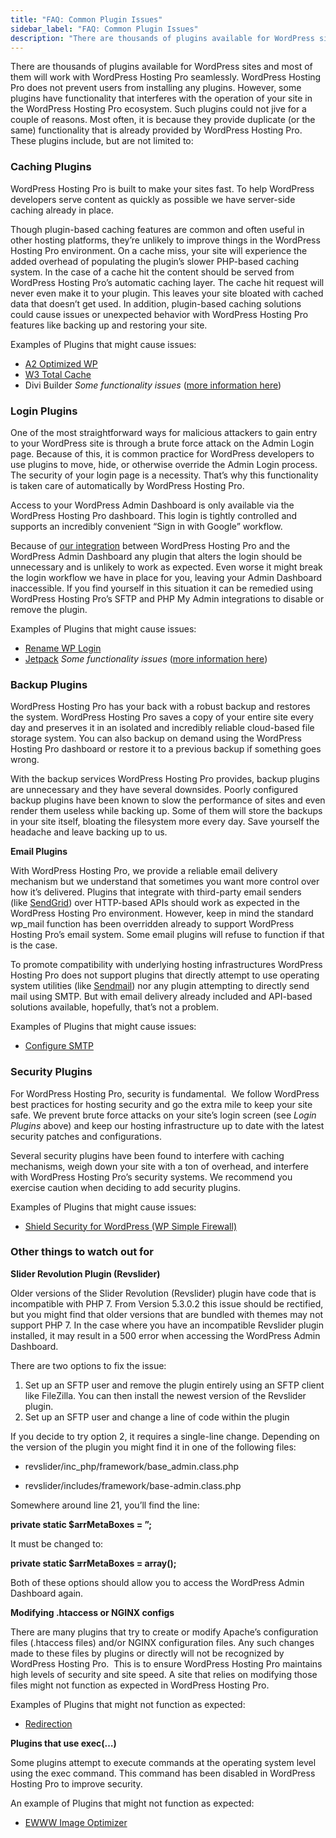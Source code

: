 ```yaml
---
title: "FAQ: Common Plugin Issues"
sidebar_label: "FAQ: Common Plugin Issues"
description: "There are thousands of plugins available for WordPress sites and most of them will work with WordPress Hosting Pro seamlessly. WordPress Hosting Pro does not p"
---
```


There are thousands of plugins available for WordPress sites and most of them will work with WordPress Hosting Pro seamlessly. WordPress Hosting Pro does not prevent users from installing any plugins. However, some plugins have functionality that interferes with the operation of your site in the WordPress Hosting Pro ecosystem. Such plugins could not jive for a couple of reasons. Most often, it is because they provide duplicate (or the same) functionality that is already provided by WordPress Hosting Pro. These plugins include, but are not limited to:

### **Caching Plugins**

WordPress Hosting Pro is built to make your sites fast. To help WordPress developers serve content as quickly as possible we have server-side caching already in place.

Though plugin-based caching features are common and often useful in other hosting platforms, they’re unlikely to improve things in the WordPress Hosting Pro environment. On a cache miss, your site will experience the added overhead of populating the plugin’s slower PHP-based caching system. In the case of a cache hit the content should be served from WordPress Hosting Pro’s automatic caching layer. The cache hit request will never even make it to your plugin. This leaves your site bloated with cached data that doesn’t get used. In addition, plugin-based caching solutions could cause issues or unexpected behavior with WordPress Hosting Pro features like backing up and restoring your site.

Examples of Plugins that might cause issues:

*   [A2 Optimized WP](https://en-ca.wordpress.org/plugins/a2-optimized-wp/)
*   [W3 Total Cache](https://en-ca.wordpress.org/plugins/w3-total-cache/)
*   Divi Builder _Some functionality issues_ ([more information here](https://help.websitepro.hosting/?p=20))

### **Login Plugins**

One of the most straightforward ways for malicious attackers to gain entry to your WordPress site is through a brute force attack on the Admin Login page. Because of this, it is common practice for WordPress developers to use plugins to move, hide, or otherwise override the Admin Login process. The security of your login page is a necessity. That’s why this functionality is taken care of automatically by WordPress Hosting Pro.

Access to your WordPress Admin Dashboard is only available via the WordPress Hosting Pro dashboard. This login is tightly controlled and supports an incredibly convenient “Sign in with Google” workflow.

Because of [our integration](https://help.websitepro.hosting/?p=133) between WordPress Hosting Pro and the WordPress Admin Dashboard any plugin that alters the login should be unnecessary and is unlikely to work as expected. Even worse it might break the login workflow we have in place for you, leaving your Admin Dashboard inaccessible. If you find yourself in this situation it can be remedied using WordPress Hosting Pro’s SFTP and PHP My Admin integrations to disable or remove the plugin.

Examples of Plugins that might cause issues:

*   [Rename WP Login](https://en-ca.wordpress.org/plugins/rename-wp-login/)
*   [Jetpack](https://en-ca.wordpress.org/plugins/jetpack/) _Some functionality issues_ ([more information here](https://help.websitepro.hosting/?p=8))

### **Backup Plugins**

WordPress Hosting Pro has your back with a robust backup and restores the system. WordPress Hosting Pro saves a copy of your entire site every day and preserves it in an isolated and incredibly reliable cloud-based file storage system. You can also backup on demand using the WordPress Hosting Pro dashboard or restore it to a previous backup if something goes wrong.

With the backup services WordPress Hosting Pro provides, backup plugins are unnecessary and they have several downsides. Poorly configured backup plugins have been known to slow the performance of sites and even render them useless while backing up. Some of them will store the backups in your site itself, bloating the filesystem more every day. Save yourself the headache and leave backing up to us.

**Email Plugins**

With WordPress Hosting Pro, we provide a reliable email delivery mechanism but we understand that sometimes you want more control over how it’s delivered. Plugins that integrate with third-party email senders (like [SendGrid](https://sendgrid.com/)) over HTTP-based APIs should work as expected in the WordPress Hosting Pro environment. However, keep in mind the standard wp\_mail function has been overridden already to support WordPress Hosting Pro’s email system. Some email plugins will refuse to function if that is the case.

To promote compatibility with underlying hosting infrastructures WordPress Hosting Pro does not support plugins that directly attempt to use operating system utilities (like [Sendmail](https://en.wikipedia.org/wiki/Sendmail)) nor any plugin attempting to directly send mail using SMTP. But with email delivery already included and API-based solutions available, hopefully, that’s not a problem.

Examples of Plugins that might cause issues:

*   [Configure SMTP](https://wordpress.org/plugins/configure-smtp/)

### **Security Plugins**

For WordPress Hosting Pro, security is fundamental.  We follow WordPress best practices for hosting security and go the extra mile to keep your site safe. We prevent brute force attacks on your site’s login screen (see _Login Plugins_ above) and keep our hosting infrastructure up to date with the latest security patches and configurations.

Several security plugins have been found to interfere with caching mechanisms, weigh down your site with a ton of overhead, and interfere with WordPress Hosting Pro’s security systems. We recommend you exercise caution when deciding to add security plugins.

Examples of Plugins that might cause issues:

*   [Shield Security for WordPress (WP Simple Firewall)](https://en-ca.wordpress.org/plugins/wp-simple-firewall/)

### **Other things to watch out for**

**Slider Revolution Plugin (Revslider)**

Older versions of the Slider Revolution (Revslider) plugin have code that is incompatible with PHP 7. From Version 5.3.0.2 this issue should be rectified, but you might find that older versions that are bundled with themes may not support PHP 7. In the case where you have an incompatible Revslider plugin installed, it may result in a 500 error when accessing the WordPress Admin Dashboard.

There are two options to fix the issue:

1.  Set up an SFTP user and remove the plugin entirely using an SFTP client like FileZilla. You can then install the newest version of the Revslider plugin.
2.  Set up an SFTP user and change a line of code within the plugin

If you decide to try option 2, it requires a single-line change. Depending on the version of the plugin you might find it in one of the following files:

*   revslider/inc\_php/framework/base\_admin.class.php

*   revslider/includes/framework/base-admin.class.php

Somewhere around line 21, you’ll find the line:

**private static $arrMetaBoxes = ”;**

It must be changed to:

**private static $arrMetaBoxes = array();**

Both of these options should allow you to access the WordPress Admin Dashboard again.

**Modifying .htaccess or NGINX configs**

There are many plugins that try to create or modify Apache’s configuration files (.htaccess files) and/or NGINX configuration files. Any such changes made to these files by plugins or directly will not be recognized by WordPress Hosting Pro.  This is to ensure WordPress Hosting Pro maintains high levels of security and site speed. A site that relies on modifying those files might not function as expected in WordPress Hosting Pro.

Examples of Plugins that might not function as expected:

*   [Redirection](https://en-ca.wordpress.org/plugins/redirection/)

**Plugins that use exec(…)**

Some plugins attempt to execute commands at the operating system level using the exec command. This command has been disabled in WordPress Hosting Pro to improve security.

An example of Plugins that might not function as expected:

*   [EWWW Image Optimizer](https://wordpress.org/plugins/ewww-image-optimizer/)
